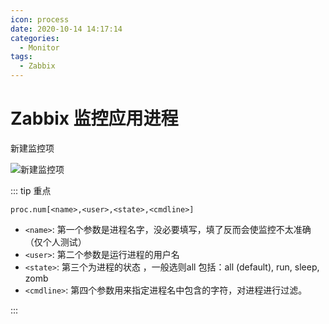 ```yaml
---
icon: process
date: 2020-10-14 14:17:14
categories:
  - Monitor
tags:
  - Zabbix
---
```

# Zabbix 监控应用进程

新建监控项

![新建监控项](https://cdn.jsdelivr.net/gh/summerking1/image@main/51.png)

::: tip 重点

`proc.num[<name>,<user>,<state>,<cmdline>]`

- `<name>`: 第一个参数是进程名字，没必要填写，填了反而会使监控不太准确（仅个人测试）
- `<user>`: 第二个参数是运行进程的用户名
- `<state>`: 第三个为进程的状态 ，一般选则all 包括：all (default), run, sleep, zomb
- `<cmdline>`: 第四个参数用来指定进程名中包含的字符，对进程进行过滤。

:::